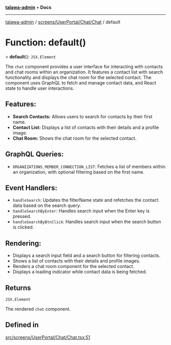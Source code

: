 [**talawa-admin**](../../../../../README.md) • **Docs**

***

[talawa-admin](../../../../../modules.md) / [screens/UserPortal/Chat/Chat](../README.md) / default

# Function: default()

\> **default**(): `JSX.Element`

The `chat` component provides a user interface for interacting with contacts and chat rooms within an organization.
It features a contact list with search functionality and displays the chat room for the selected contact.
The component uses GraphQL to fetch and manage contact data, and React state to handle user interactions.

## Features:
- **Search Contacts:** Allows users to search for contacts by their first name.
- **Contact List:** Displays a list of contacts with their details and a profile image.
- **Chat Room:** Shows the chat room for the selected contact.

## GraphQL Queries:
- `ORGANIZATIONS_MEMBER_CONNECTION_LIST`: Fetches a list of members within an organization, with optional filtering based on the first name.

## Event Handlers:
- `handleSearch`: Updates the filterName state and refetches the contact data based on the search query.
- `handleSearchByEnter`: Handles search input when the Enter key is pressed.
- `handleSearchByBtnClick`: Handles search input when the search button is clicked.

## Rendering:
- Displays a search input field and a search button for filtering contacts.
- Shows a list of contacts with their details and profile images.
- Renders a chat room component for the selected contact.
- Displays a loading indicator while contact data is being fetched.

## Returns

`JSX.Element`

The rendered `chat` component.

## Defined in

[src/screens/UserPortal/Chat/Chat.tsx:51](https://github.com/PalisadoesFoundation/talawa-admin/blob/4bef0939e3fab4672bfd3599312195b8557e01a3/src/screens/UserPortal/Chat/Chat.tsx#L51)
